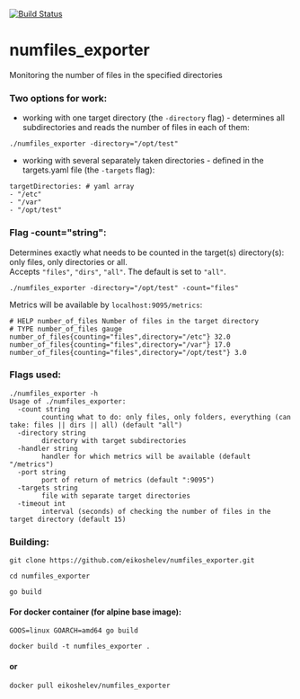 [![Build Status](https://travis-ci.org/eikoshelev/numfiles_exporter.svg?branch=master)](https://travis-ci.org/eikoshelev/numfiles_exporter)

# numfiles_exporter

Monitoring the number of files in the specified directories

### Two options for work:
* working with one target directory (the `-directory` flag) - determines all subdirectories and reads the number of files in each of them:
```
./numfiles_exporter -directory="/opt/test"
```
* working with several separately taken directories - defined in the targets.yaml file (the `-targets` flag):
```
targetDirectories: # yaml array
- "/etc"
- "/var"
- "/opt/test"
```

### Flag -count="string":
Determines exactly what needs to be counted in the target(s) directory(s): only files, only directories or all.  
Accepts `"files"`, `"dirs"`, `"all"`. The default is set to `"all"`.

```
./numfiles_exporter -directory="/opt/test" -count="files"
```

Metrics will be available by `localhost:9095/metrics`:

```
# HELP number_of_files Number of files in the target directory
# TYPE number_of_files gauge
number_of_files{counting="files",directory="/etc"} 32.0
number_of_files{counting="files",directory="/var"} 17.0
number_of_files{counting="files",directory="/opt/test"} 3.0
```

### Flags used:
```
./numfiles_exporter -h
Usage of ./numfiles_exporter:
  -count string
    	counting what to do: only files, only folders, everything (can take: files || dirs || all) (default "all")
  -directory string
    	directory with target subdirectories
  -handler string
    	handler for which metrics will be available (default "/metrics")
  -port string
    	port of return of metrics (default ":9095")
  -targets string
    	file with separate target directories
  -timeout int
    	interval (seconds) of checking the number of files in the target directory (default 15)
```

### Building:
```
git clone https://github.com/eikoshelev/numfiles_exporter.git
```
```
cd numfiles_exporter
```
```
go build
```

#### For docker container (for alpine base image):
```
GOOS=linux GOARCH=amd64 go build
```
```
docker build -t numfiles_exporter .
```
#### or
```
docker pull eikoshelev/numfiles_exporter
```
